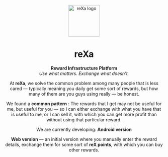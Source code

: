 <!-- reXa README.md -->

<p align="center">
  <img src="https://srees-rex.vercel.app/favicon.svg" alt="reXa logo" width="100" />
</p>

<h1 align="center">reXa</h1>

<p align="center">
  <strong>Reward Infrastructure Platform</strong><br/>
  <em>Use what matters. Exchange what doesn't.</em>
</p>

<div align="center">

At **reXa**, we solve the common problem among many people that is less cared — typically meaning you daily get some sort of rewards, but how many of them are you guys using really — be honest.

We found a **common pattern** : The rewards that I get may not be useful for me, but useful for you — so I can either exchange with what you have that is useful to me, or I can sell it, with which you can get more profit than without using that particular reward.

We are currently developing: **Android version**

**Web version** — an initial version where you manually enter the reward details, exchange them for some sort of **reX points**, with which you can buy other rewards.

</div>

